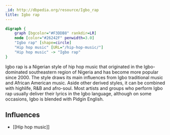 ```yaml
---
_id: http://dbpedia.org/resource/Igbo_rap
title: Igbo rap
---
```


```dot
digraph {
	graph [bgcolor="#F3DDB8" rankdir=LR]
	node [color="#26242F" penwidth=3.0]
	"Igbo rap" [shape=circle]
	"Hip hop music" [URL="/hip-hop-music/"]
	"Hip hop music" -> "Igbo rap"
}
```

Igbo rap is a Nigerian style of hip hop music that originated in the Igbo-dominated southeastern region of Nigeria and has become more popular since 2000. The style draws its main influences from Igbo traditional music and African American music. Aside other derived styles, it can be combined with highlife, R&B and afro-soul. Most artists and groups who perform Igbo rap usually deliver their lyrics in the Igbo language, although on some occasions, Igbo is blended with Pidgin English.

## Influences

- [[Hip hop music]]

